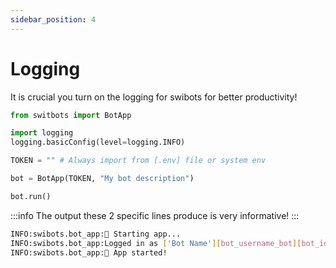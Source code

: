```yaml
---
sidebar_position: 4
---
```


# Logging

It is crucial you turn on the logging for swibots for better productivity!

```python {3,4} title="main.py"
from switbots import BotApp

import logging
logging.basicConfig(level=logging.INFO)

TOKEN = "" # Always import from [.env] file or system env

bot = BotApp(TOKEN, "My bot description")

bot.run()
```

:::info
The output these 2 specific lines produce is very informative!
:::

```bash title="Output"
INFO:swibots.bot_app:🚀 Starting app...
INFO:swibots.bot_app:Logged in as ['Bot Name'][bot_username_bot][bot_id]
INFO:swibots.bot_app:🚀 App started!
```